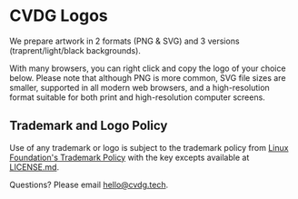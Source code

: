# CVDG Logos

We prepare artwork in 2 formats (PNG & SVG) and 3 versions (traprent/light/black backgrounds).

With many browsers, you can right click and copy the logo of your choice below. Please note that although PNG is more common, SVG file sizes are smaller, supported in all modern web browsers, and a high-resolution format suitable for both print and high-resolution computer screens.

## Trademark and Logo Policy

Use of any trademark or logo is subject to the trademark policy from [Linux Foundation's Trademark Policy](https://www.linuxfoundation.org/trademark-usage) with the key excepts available at [LICENSE.md](LICENSE.md).

Questions? Please email hello@cvdg.tech.
